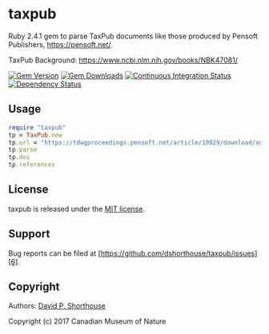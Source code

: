 taxpub
======

Ruby 2.4.1 gem to parse TaxPub documents like those produced by Pensoft Publishers, https://pensoft.net/.

TaxPub Background: https://www.ncbi.nlm.nih.gov/books/NBK47081/

[![Gem Version][1]][2]
[![Gem Downloads][10]][11]
[![Continuous Integration Status][3]][4]
[![Dependency Status][8]][9]

Usage
-----

```ruby
require "taxpub"
tp = TaxPub.new
tp.url = "https://tdwgproceedings.pensoft.net/article/19829/download/xml/"
tp.parse
tp.doi
tp.references
```

License
-------

taxpub is released under the [MIT license][5].

Support
-------

Bug reports can be filed at [https://github.com/dshorthouse/taxpub/issues][6].

Copyright
---------

Authors: [David P. Shorthouse][7]

Copyright (c) 2017 Canadian Museum of Nature

[1]: https://badge.fury.io/rb/taxpub.svg
[2]: http://badge.fury.io/rb/taxpub
[3]: https://secure.travis-ci.org/dshorthouse/taxpub.svg
[4]: http://travis-ci.org/dshorthouse/taxpub
[5]: http://www.opensource.org/licenses/MIT
[6]: https://github.com/dshorthouse/taxpub/issues
[7]: https://github.com/dshorthouse
[8]: https://gemnasium.com/dshorthouse/taxpub.svg
[9]: https://gemnasium.com/dshorthouse/taxpub
[10]: https://img.shields.io/gem/dt/taxpub.svg
[11]: https://rubygems.org/gems/taxpub





